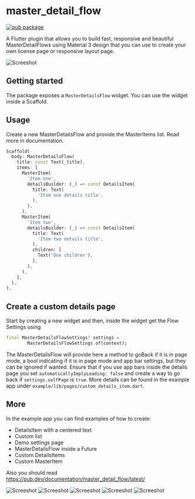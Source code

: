 # master_detail_flow
[![pub package](https://img.shields.io/pub/v/master_detail_flow?color=green)](https://pub.dartlang.org/packages/master_detail_flow)

A Flutter plugin that allows you to build fast, responsive and beautiful MasterDetailFlows using
Material 3 design that you can use to create your own license page or responsive layout page.

![Screeshot](https://github.com/2-5-perceivers/flutter-master-detail-flow/blob/master/images/s1.png?raw=true)

## Getting started

The package exposes a `MasterDetailsFlow` widget. You can use the widget inside a Scaffold.


## Usage

Create a new MasterDetailsFlow  and provide the MasterItems list. Read more in documentation.

```dart
Scaffold(
  body: MasterDetailsFlow(
    title: const Text(_title),
    items: [
      MasterItem(
        'Item one',
        detailsBuilder: (_) => const DetailsItem(
          title: Text(
            'Item one details title',
          ),
        ),
      ),
      MasterItem(
        'Item two',
        detailsBuilder: (_) => const DetailsItem(
          title: Text(
            'Item two details title',
          ),
          children: [
            Text('One children'),
          ],
        ),
      ),
    ],
  ),
),
```

## Create a custom details page
Start by creating a new widget and then, inside the widget get the Flow Settings using
```dart 
final MasterDetailsFlowSettings? settings =
        MasterDetailsFlowSettings.of(context);
```
The MasterDetailsFlow will provide here a method to goBack if it is in page mode, a bool indicating if it is in page mode and app bar settings, but they can be ignored if wanted. Ensure that if you use app bars inside the details page you set `automaticallyImplyLeading: false` and create a way to go back if `settings.selfPage` is `true`. More details can be found in the example app under `example/lib/pages/custom_details_item.dart`.

## More
In the example app you can find examples of how to create:
* DetailsItem with a centered text
* Custom list
* Demo settings page
* MasterDetailsFlow inside a Future
* Custom DetailsItems
* Custom MasterItem

Also you should read https://pub.dev/documentation/master_detail_flow/latest/

![Screeshot](https://github.com/2-5-perceivers/flutter-master-detail-flow/blob/master/images/s2.png?raw=true) ![Screeshot](https://github.com/2-5-perceivers/flutter-master-detail-flow/blob/master/images/s3.png?raw=true) ![Screeshot](https://github.com/2-5-perceivers/flutter-master-detail-flow/blob/master/images/s4.png?raw=true) ![Screeshot](https://github.com/2-5-perceivers/flutter-master-detail-flow/blob/master/images/s5.png?raw=true) ![Screeshot](https://github.com/2-5-perceivers/flutter-master-detail-flow/blob/master/images/s6.png?raw=true)